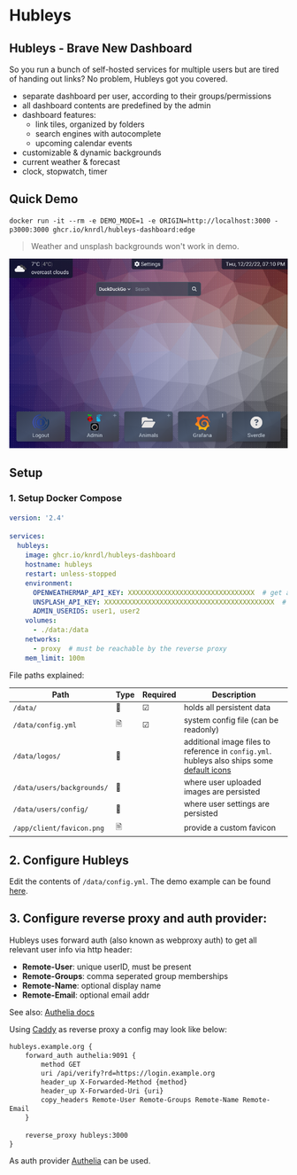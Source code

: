 # Hubleys

## Hubleys - Brave New Dashboard

So you run a bunch of self-hosted services for multiple users but are tired of handing out links? No problem, Hubleys got you covered.

- separate dashboard per user, according to their groups/permissions
- all dashboard contents are predefined by the admin
- dashboard features:
    - link tiles, organized by folders
    - search engines with autocomplete
    - upcoming calendar events
- customizable & dynamic backgrounds
- current weather & forecast
- clock, stopwatch, timer

## Quick Demo

```shell
docker run -it --rm -e DEMO_MODE=1 -e ORIGIN=http://localhost:3000 -p3000:3000 ghcr.io/knrdl/hubleys-dashboard:edge
```

> Weather and unsplash backgrounds won't work in demo.

![Screenshot](./docs/screenshot.png)

## Setup

### 1. Setup Docker Compose

```yaml
version: '2.4'

services:
  hubleys:
    image: ghcr.io/knrdl/hubleys-dashboard
    hostname: hubleys
    restart: unless-stopped
    environment:
      OPENWEATHERMAP_API_KEY: XXXXXXXXXXXXXXXXXXXXXXXXXXXXXXXX  # get a free api key: https://home.openweathermap.org/api_keys
      UNSPLASH_API_KEY: XXXXXXXXXXXXXXXXXXXXXXXXXXXXXXXXXXXXXXXXXXX  # get a free api key (Access Key): https://unsplash.com/oauth/applications
      ADMIN_USERIDS: user1, user2
    volumes:
      - ./data:/data
    networks:
      - proxy  # must be reachable by the reverse proxy
    mem_limit: 100m
```

File paths explained:

| Path                       | Type | Required | Description                                                                                                               |
|----------------------------|------|----------|---------------------------------------------------------------------------------------------------------------------------|
| `/data/`                   | 📂   | ☑        | holds all persistent data                                                                                                 |
| `/data/config.yml`         | 🗎   | ☑        | system config file (can be readonly)                                                                                      |
| `/data/logos/`             | 📂   |          | additional image files to reference in `config.yml`.<br/>hubleys also ships some [default icons](./static/fallback-logos) |
| `/data/users/backgrounds/` | 📂   |          | where user uploaded images are persisted                                                                                  |
| `/data/users/config/`      | 📂   |          | where user settings are persisted                                                                                         |
| `/app/client/favicon.png`  | 🗎   |          | provide a custom favicon                                                                                                  |

## 2. Configure Hubleys

Edit the contents of `/data/config.yml`. The demo example can be found [here](./docs/config.yml).

## 3. Configure reverse proxy and auth provider:

Hubleys uses forward auth (also known as webproxy auth) to get all relevant user info via http header:

- **Remote-User**: unique userID, must be present
- **Remote-Groups**: comma seperated group memberships
- **Remote-Name**: optional display name
- **Remote-Email**: optional email addr

See also: [Authelia docs](https://www.authelia.com/integration/trusted-header-sso/introduction/#response-headers)

Using [Caddy](https://caddyserver.com/) as reverse proxy a config may look like below:

```
hubleys.example.org {
	forward_auth authelia:9091 {
		method GET
		uri /api/verify?rd=https://login.example.org
		header_up X-Forwarded-Method {method}
		header_up X-Forwarded-Uri {uri}
		copy_headers Remote-User Remote-Groups Remote-Name Remote-Email
	}
	
	reverse_proxy hubleys:3000
}
```

As auth provider [Authelia](https://www.authelia.com/) can be used.

